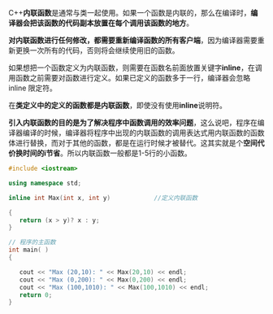 C++**内联函数**是通常与类一起使用。如果一个函数是内联的，那么在编译时，**编译器会把该函数的代码副本放置在每个调用该函数的地方**。

**对内联函数进行任何修改，都需要重新编译函数的所有客户端**，因为编译器需要重新更换一次所有的代码，否则将会继续使用旧的函数。

如果想把一个函数定义为内联函数，则需要在函数名前面放置关键字**inline**，在调用函数之前需要对函数进行定义。如果已定义的函数多于一行，编译器会忽略 inline 限定符。

在**类定义中的定义的函数都是内联函数**，即使没有使用**inline**说明符。

**引入内联函数的目的是为了解决程序中函数调用的效率问题**，这么说吧，程序在编译器编译的时候，编译器将程序中出现的内联函数的调用表达式用内联函数的函数体进行替换，而对于其他的函数，都是在运行时候才被替代。这其实就是个**空间代价换时间的i节省**。所以内联函数一般都是1-5行的小函数。

```cpp
#include <iostream>

using namespace std;

inline int Max(int x, int y)            //定义内联函数

{
   return (x > y)? x : y;
}

// 程序的主函数
int main( )
{

   cout << "Max (20,10): " << Max(20,10) << endl;
   cout << "Max (0,200): " << Max(0,200) << endl;
   cout << "Max (100,1010): " << Max(100,1010) << endl;
   return 0;
}
```
